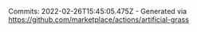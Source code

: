 Commits: 2022-02-26T15:45:05.475Z - Generated via https://github.com/marketplace/actions/artificial-grass
<br>
